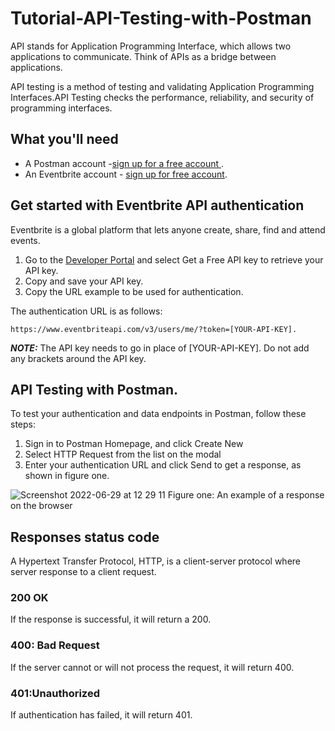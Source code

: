# Tutorial-API-Testing-with-Postman

API stands for Application Programming Interface, which allows two applications to communicate. Think of APIs as a bridge between applications.

API testing is a method of testing and validating Application Programming Interfaces.API Testing checks the performance, reliability, and security of programming interfaces.

## What you'll need

- A Postman account -[sign up for a free account ](https://www.postman.com/).
- An Eventbrite account - [sign up for free account](https://www.eventbrite.com/platform/).

## Get started with Eventbrite API authentication

Eventbrite is a global platform that lets anyone create, share, find and attend events.

1. Go to the [Developer Portal](https://www.eventbrite.com/platform/) and select Get a Free API key to retrieve your API key.
2. Copy and save your API key. 
3. Copy the URL example to be used for authentication.

The authentication URL is as follows:

`https://www.eventbriteapi.com/v3/users/me/?token=[YOUR-API-KEY].`

**_NOTE:_**  The API key needs to go in place of [YOUR-API-KEY]. Do not add any brackets around the API key.

## API Testing with Postman.

To test your authentication and data endpoints in Postman, follow these steps:
1. Sign in to  Postman Homepage, and click Create New
2. Select HTTP Request from the list on the modal
3. Enter your authentication URL and click Send to get a response, as shown in figure one.

![Screenshot 2022-06-29 at 12 29 11](https://user-images.githubusercontent.com/64105005/180061146-aa38cca8-debb-4d93-b625-1a5401164539.png)
Figure one: An example of a response on the browser

## Responses status code 

A Hypertext Transfer Protocol, HTTP, is a client-server protocol where server response to a client request. 

### 200 OK
If the response is successful, it will return a 200.
### 400: Bad Request
If the server cannot or will not process the request, it will return 400.
### 401:Unauthorized 
If authentication has failed, it will return 401. 








